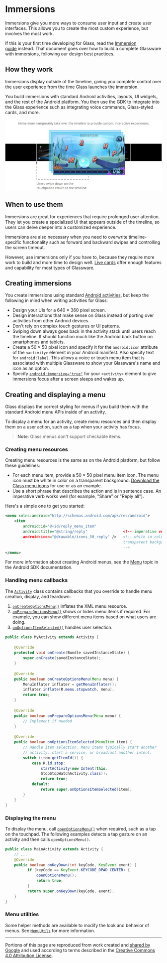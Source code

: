 # Immersions

Immersions give you more ways to consume user input and create user interfaces. This allows you to create the most custom experience, but involves the most work.

If this is your first time developing for Glass, read the [Immersion guide](immersion.md) instead. That document goes over how to build a complete Glassware with immersions, following our design best practices.

## How they work

Immersions display outside of the timeline, giving you complete control over the user experience from the time Glass launches the immersion.

You build immersions with standard Android activities, layouts, UI widgets, and the rest of the Android platform. You then use the GDK to integrate into the Glass experience such as integrating voice commands, Glass-styled cards, and more.

![](archive/glass/develop/gdk/static/user-interface-immersions.png)

## When to use them

Immersions are great for experiences that require prolonged user attention. They let you create a specialized UI that appears outside of the timeline, so users can delve deeper into a customized experience.

Immersions are also necessary when you need to overwrite timeline-specific functionality such as forward and backward swipes and controlling the screen timeout.

However, use immersions only if you have to, because they require more work to build and more time to design well. [Live cards](ui.md) offer enough features and capability for most types of Glassware.

## Creating immersions

You create immersions using standard [Android activities](http://developer.android.com/guide/components/activities.html), but keep the following in mind when writing activities for Glass:

-   Design your UIs for a 640 × 360 pixel screen.
-   Design interactions that make sense on Glass instead of porting over activities from other Android devices.
-   Don't rely on complex touch gestures or UI patterns.
-   Swiping down always goes back in the activity stack until users reach the timeline. It should function much like the Android back button on smartphones and tablets.
-   Create a 50 × 50 pixel icon and specify it for the `android:icon` attribute of the `<activity>` element in your Android manifest. Also specify text for `android:label`. This allows a voice or touch menu item that is associated with multiple Glassware to show your Glassware's name and icon as an option.
-   Specify [`android:immersive="true"`](http://developer.android.com/reference/android/R.attr.html#immersive) for your `<activity>` element to give immersions focus after a screen sleeps and wakes up.

## Creating and displaying a menu

Glass displays the correct styling for menus if you build them with the standard Android menu APIs inside of an activity.

To display a menu for an activity, create menu resources and then display them on a user action, such as a tap when your activity has focus.

> **Note**: Glass menus don't support checkable items.

### Creating menu resources

Creating menu resources is the same as on the Android platform, but follow these guidelines:

-   For each menu item, provide a 50 × 50 pixel menu item icon. The menu icon must be white in color on a transparent background. [Download the Glass menu icons](../../menu_icons.zip) for use or as an example.
-   Use a short phrase that describes the action and is in sentence case. An imperative verb works well (for example, "Share" or "Reply all").

Here's a simple one to get you started:

```xml
<menu xmlns:android="http://schemas.android.com/apk/res/android">
    <item
        android:id="@+id/reply_menu_item"
        android:title="@string/reply"                <!-- imperative verb -->
        android:icon="@drawable/icons_50_reply" />   <!-- white in color on
                                                     transparent background
                                                     -->
</menu>
```

For more information about creating Android menus, see the [Menu](http://developer.android.com/guide/topics/ui/menus.html#xml) topic in the Android SDK documentation.

### Handling menu callbacks

The [`Activity`](http://developer.android.com/reference/android/app/Activity.html) class contains callbacks that you override to handle menu creation, display, and teardown:

1.  [`onCreateOptionsMenu()`](http://developer.android.com/reference/android/app/Activity.html#onCreateOptionsMenu(android.view.Menu)) inflates the XML menu resource.
2.  [`onPrepareOptionsMenu()`](http://developer.android.com/reference/android/app/Activity.html#onPrepareOptionsMenu(android.view.Menu)) shows or hides menu items if required. For example, you can show different menu items based on what users are doing.
3.  [`onOptionsItemSelected()`](http://developer.android.com/reference/android/app/Activity.html#onOptionsItemSelected(android.view.MenuItem)) handles user selection.

```java
public class MyActivity extends Activity {

    @Override
    protected void onCreate(Bundle savedInstanceState) {
        super.onCreate(savedInstanceState);
    }

    @Override
    public boolean onCreateOptionsMenu(Menu menu) {
        MenuInflater inflater = getMenuInflater();
        inflater.inflate(R.menu.stopwatch, menu);
        return true;
    }

    @Override
    public boolean onPrepareOptionsMenu(Menu menu) {
        // Implement if needed
    }

    @Override
    public boolean onOptionsItemSelected(MenuItem item) {
        // Handle item selection. Menu items typically start another
        // activity, start a service, or broadcast another intent.
        switch (item.getItemId()) {
            case R.id.stop:
                startActivity(new Intent(this,
                StopStopWatchActivity.class));
                return true;
            default:
                return super.onOptionsItemSelected(item);
        }
    }
}
```

### Displaying the menu

To display the menu, call [`openOptionsMenu()`](http://developer.android.com/reference/android/app/Activity.html#openOptionsMenu()) when required, such as a tap on the touchpad. The following examples detects a tap gesture on an activity and then calls `openOptionsMenu()`.

```java
public class MainActivity extends Activity {
    // ...
    @Override
    public boolean onKeyDown(int keyCode, KeyEvent event) {
          if (keyCode == KeyEvent.KEYCODE_DPAD_CENTER) {
              openOptionsMenu();
              return true;
          }
          return super.onKeyDown(keyCode, event);
    }
}
```

### Menu utilities

Some helper methods are available to modify the look and behavior of menus. See [`MenuUtils`](https://developers.google.com/glass/develop/gdk/reference/com/google/android/glass/view/MenuUtils) for more information.

---

Portions of this page are reproduced from work created and [shared by Google](https://developers.google.com/readme/policies) and used according to terms described in the [Creative Commons 4.0 Attribution License](https://creativecommons.org/licenses/by/4.0/).